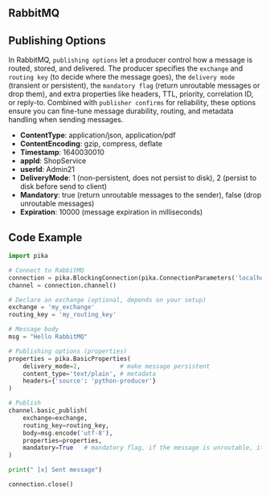 ## RabbitMQ

## Publishing Options

In RabbitMQ, `publishing options` let a producer control how a message is routed, stored, and delivered. The producer specifies the `exchange` and `routing key` (to decide where the message goes), the `delivery mode` (transient or persistent), the `mandatory flag` (return unroutable messages or drop them), and extra properties like headers, TTL, priority, correlation ID, or reply-to. Combined with `publisher confirms` for reliability, these options ensure you can fine-tune message durability, routing, and metadata handling when sending messages.

- **ContentType**: application/json, application/pdf
- **ContentEncoding**: gzip, compress, deflate
- **Timestamp**: 1640030010
- **appId**: ShopService
- **userId**: Admin21
- **DeliveryMode**: 1 (non-persistent, does not persist to disk), 2 (persist to disk before send to client)
- **Mandatory**: true (return unroutable messages to the sender), false (drop unroutable messages)
- **Expiration**: 10000 (message expiration in milliseconds)


## Code Example
```python
import pika

# Connect to RabbitMQ
connection = pika.BlockingConnection(pika.ConnectionParameters('localhost'))
channel = connection.channel()

# Declare an exchange (optional, depends on your setup)
exchange = 'my_exchange'
routing_key = 'my_routing_key'

# Message body
msg = "Hello RabbitMQ"

# Publishing options (properties)
properties = pika.BasicProperties(
    delivery_mode=2,           # make message persistent
    content_type='text/plain', # metadata
    headers={'source': 'python-producer'}
)

# Publish
channel.basic_publish(
    exchange=exchange,
    routing_key=routing_key,
    body=msg.encode('utf-8'),
    properties=properties,
    mandatory=True   # mandatory flag, if the message is unroutable, it will be returned to the sender
)

print(" [x] Sent message")

connection.close()
``` 

